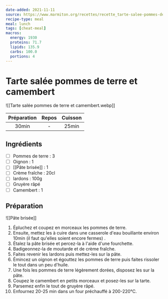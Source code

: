 ```yaml
---
date-added: 2021-11-11
source: https://www.marmiton.org/recettes/recette_tarte-salee-pommes-de-terre-et-camembert_315499.aspx
recipe-type: meal
meal: lunch
tags: [cheat-meal]
macros:
  energy: 1930
  proteins: 71.7
  lipids: 135.9
  carbs: 100.0
  portions: 4
---
```


# Tarte salée pommes de terre et camembert

![[Tarte salée pommes de terre et camembert.webp]]

| Préparation | Repos | Cuisson |
|:-----------:|:-----:|:-------:|
|    30min    |   -   |  25min  |

## Ingrédients

- [ ] Pommes de terre : 3
- [ ] Oignon : 1
- [ ] [[Pâte brisée]] : 1
- [ ] Crème fraîche : 20cl
- [ ] lardons : 100g
- [ ] Gruyère râpé
- [ ] Camembert : 1

## Préparation

![[Pâte brisée]]

1. Épluchez et coupez en morceaux les pommes de terre.
2. Ensuite, mettez les à cuire dans une casserole d'eau bouillante environ 10min (il faut qu'elles soient encore fermes) .
3. Étalez la pâte brisée et percez-la à l'aide d'une fourchette.
4. Badigeonnez-la de moutarde et de crème fraîche.
5. Faites revenir les lardons puis mettez-les sur la pâte.
6. Émincez un oignon et égouttez les pommes de terre puis faites rissoler le tout dans un peu d'huile.
7. Une fois les pommes de terre légèrement dorées, disposez les sur la pâte.
8. Coupez le camembert en petits morceaux et posez-les sur la tarte.
9. Parsemez enfin le tout de gruyère râpé.
10. Enfournez 20-25 min dans un four préchauffé à 200-220°C.
